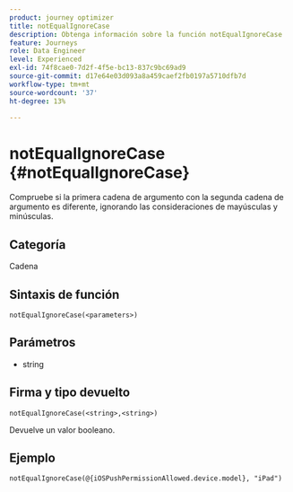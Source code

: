 ```yaml
---
product: journey optimizer
title: notEqualIgnoreCase
description: Obtenga información sobre la función notEqualIgnoreCase
feature: Journeys
role: Data Engineer
level: Experienced
exl-id: 74f8cae0-7d2f-4f5e-bc13-837c9bc69ad9
source-git-commit: d17e64e03d093a8a459caef2fb0197a5710dfb7d
workflow-type: tm+mt
source-wordcount: '37'
ht-degree: 13%

---
```


# notEqualIgnoreCase {#notEqualIgnoreCase}

Compruebe si la primera cadena de argumento con la segunda cadena de argumento es diferente, ignorando las consideraciones de mayúsculas y minúsculas.

## Categoría

Cadena

## Sintaxis de función

`notEqualIgnoreCase(<parameters>)`

## Parámetros

* string

## Firma y tipo devuelto

`notEqualIgnoreCase(<string>,<string>)`

Devuelve un valor booleano.

## Ejemplo

`notEqualIgnoreCase(@{iOSPushPermissionAllowed.device.model}, "iPad")`
